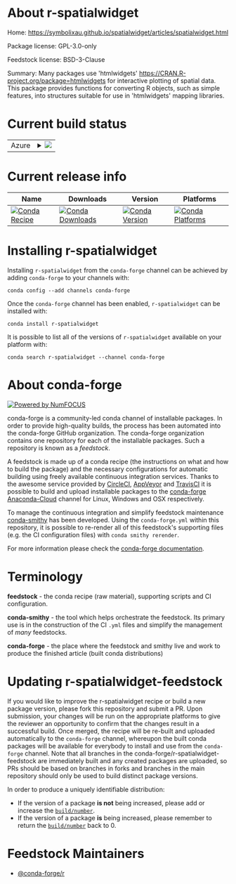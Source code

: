About r-spatialwidget
=====================

Home: https://symbolixau.github.io/spatialwidget/articles/spatialwidget.html

Package license: GPL-3.0-only

Feedstock license: BSD-3-Clause

Summary: Many packages use 'htmlwidgets' <https://CRAN.R-project.org/package=htmlwidgets> for interactive plotting of spatial data. This package provides functions for converting R objects, such as simple features, into structures suitable for use in 'htmlwidgets' mapping libraries.



Current build status
====================


<table>
    
  <tr>
    <td>Azure</td>
    <td>
      <details>
        <summary>
          <a href="https://dev.azure.com/conda-forge/feedstock-builds/_build/latest?definitionId=9450&branchName=master">
            <img src="https://dev.azure.com/conda-forge/feedstock-builds/_apis/build/status/r-spatialwidget-feedstock?branchName=master">
          </a>
        </summary>
        <table>
          <thead><tr><th>Variant</th><th>Status</th></tr></thead>
          <tbody><tr>
              <td>linux_64_r_base3.6target_platformlinux-64</td>
              <td>
                <a href="https://dev.azure.com/conda-forge/feedstock-builds/_build/latest?definitionId=9450&branchName=master">
                  <img src="https://dev.azure.com/conda-forge/feedstock-builds/_apis/build/status/r-spatialwidget-feedstock?branchName=master&jobName=linux&configuration=linux_64_r_base3.6target_platformlinux-64" alt="variant">
                </a>
              </td>
            </tr><tr>
              <td>linux_64_r_base4.0target_platformlinux-64</td>
              <td>
                <a href="https://dev.azure.com/conda-forge/feedstock-builds/_build/latest?definitionId=9450&branchName=master">
                  <img src="https://dev.azure.com/conda-forge/feedstock-builds/_apis/build/status/r-spatialwidget-feedstock?branchName=master&jobName=linux&configuration=linux_64_r_base4.0target_platformlinux-64" alt="variant">
                </a>
              </td>
            </tr><tr>
              <td>osx_64_r_base3.6target_platformosx-64</td>
              <td>
                <a href="https://dev.azure.com/conda-forge/feedstock-builds/_build/latest?definitionId=9450&branchName=master">
                  <img src="https://dev.azure.com/conda-forge/feedstock-builds/_apis/build/status/r-spatialwidget-feedstock?branchName=master&jobName=osx&configuration=osx_64_r_base3.6target_platformosx-64" alt="variant">
                </a>
              </td>
            </tr><tr>
              <td>osx_64_r_base4.0target_platformosx-64</td>
              <td>
                <a href="https://dev.azure.com/conda-forge/feedstock-builds/_build/latest?definitionId=9450&branchName=master">
                  <img src="https://dev.azure.com/conda-forge/feedstock-builds/_apis/build/status/r-spatialwidget-feedstock?branchName=master&jobName=osx&configuration=osx_64_r_base4.0target_platformosx-64" alt="variant">
                </a>
              </td>
            </tr><tr>
              <td>win_64_r_base3.6target_platformwin-64</td>
              <td>
                <a href="https://dev.azure.com/conda-forge/feedstock-builds/_build/latest?definitionId=9450&branchName=master">
                  <img src="https://dev.azure.com/conda-forge/feedstock-builds/_apis/build/status/r-spatialwidget-feedstock?branchName=master&jobName=win&configuration=win_64_r_base3.6target_platformwin-64" alt="variant">
                </a>
              </td>
            </tr><tr>
              <td>win_64_r_base4.0target_platformwin-64</td>
              <td>
                <a href="https://dev.azure.com/conda-forge/feedstock-builds/_build/latest?definitionId=9450&branchName=master">
                  <img src="https://dev.azure.com/conda-forge/feedstock-builds/_apis/build/status/r-spatialwidget-feedstock?branchName=master&jobName=win&configuration=win_64_r_base4.0target_platformwin-64" alt="variant">
                </a>
              </td>
            </tr>
          </tbody>
        </table>
      </details>
    </td>
  </tr>
</table>

Current release info
====================

| Name | Downloads | Version | Platforms |
| --- | --- | --- | --- |
| [![Conda Recipe](https://img.shields.io/badge/recipe-r--spatialwidget-green.svg)](https://anaconda.org/conda-forge/r-spatialwidget) | [![Conda Downloads](https://img.shields.io/conda/dn/conda-forge/r-spatialwidget.svg)](https://anaconda.org/conda-forge/r-spatialwidget) | [![Conda Version](https://img.shields.io/conda/vn/conda-forge/r-spatialwidget.svg)](https://anaconda.org/conda-forge/r-spatialwidget) | [![Conda Platforms](https://img.shields.io/conda/pn/conda-forge/r-spatialwidget.svg)](https://anaconda.org/conda-forge/r-spatialwidget) |

Installing r-spatialwidget
==========================

Installing `r-spatialwidget` from the `conda-forge` channel can be achieved by adding `conda-forge` to your channels with:

```
conda config --add channels conda-forge
```

Once the `conda-forge` channel has been enabled, `r-spatialwidget` can be installed with:

```
conda install r-spatialwidget
```

It is possible to list all of the versions of `r-spatialwidget` available on your platform with:

```
conda search r-spatialwidget --channel conda-forge
```


About conda-forge
=================

[![Powered by NumFOCUS](https://img.shields.io/badge/powered%20by-NumFOCUS-orange.svg?style=flat&colorA=E1523D&colorB=007D8A)](http://numfocus.org)

conda-forge is a community-led conda channel of installable packages.
In order to provide high-quality builds, the process has been automated into the
conda-forge GitHub organization. The conda-forge organization contains one repository
for each of the installable packages. Such a repository is known as a *feedstock*.

A feedstock is made up of a conda recipe (the instructions on what and how to build
the package) and the necessary configurations for automatic building using freely
available continuous integration services. Thanks to the awesome service provided by
[CircleCI](https://circleci.com/), [AppVeyor](https://www.appveyor.com/)
and [TravisCI](https://travis-ci.com/) it is possible to build and upload installable
packages to the [conda-forge](https://anaconda.org/conda-forge)
[Anaconda-Cloud](https://anaconda.org/) channel for Linux, Windows and OSX respectively.

To manage the continuous integration and simplify feedstock maintenance
[conda-smithy](https://github.com/conda-forge/conda-smithy) has been developed.
Using the ``conda-forge.yml`` within this repository, it is possible to re-render all of
this feedstock's supporting files (e.g. the CI configuration files) with ``conda smithy rerender``.

For more information please check the [conda-forge documentation](https://conda-forge.org/docs/).

Terminology
===========

**feedstock** - the conda recipe (raw material), supporting scripts and CI configuration.

**conda-smithy** - the tool which helps orchestrate the feedstock.
                   Its primary use is in the construction of the CI ``.yml`` files
                   and simplify the management of *many* feedstocks.

**conda-forge** - the place where the feedstock and smithy live and work to
                  produce the finished article (built conda distributions)


Updating r-spatialwidget-feedstock
==================================

If you would like to improve the r-spatialwidget recipe or build a new
package version, please fork this repository and submit a PR. Upon submission,
your changes will be run on the appropriate platforms to give the reviewer an
opportunity to confirm that the changes result in a successful build. Once
merged, the recipe will be re-built and uploaded automatically to the
`conda-forge` channel, whereupon the built conda packages will be available for
everybody to install and use from the `conda-forge` channel.
Note that all branches in the conda-forge/r-spatialwidget-feedstock are
immediately built and any created packages are uploaded, so PRs should be based
on branches in forks and branches in the main repository should only be used to
build distinct package versions.

In order to produce a uniquely identifiable distribution:
 * If the version of a package **is not** being increased, please add or increase
   the [``build/number``](https://conda.io/docs/user-guide/tasks/build-packages/define-metadata.html#build-number-and-string).
 * If the version of a package **is** being increased, please remember to return
   the [``build/number``](https://conda.io/docs/user-guide/tasks/build-packages/define-metadata.html#build-number-and-string)
   back to 0.

Feedstock Maintainers
=====================

* [@conda-forge/r](https://github.com/conda-forge/r/)

